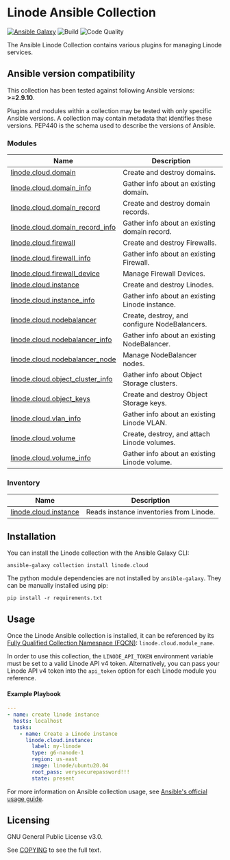 # Linode Ansible Collection
[![Ansible Galaxy](https://img.shields.io/badge/galaxy-linode.cloud-660198.svg?style=flat)](https://galaxy.ansible.com/linode/cloud/) 
![Build](https://img.shields.io/github/workflow/status/linode/ansible_linode/Run%20Integration%20Tests/main?label=tests)
![Code Quality](https://img.shields.io/lgtm/grade/python/github/linode/ansible_linode?label=code%20quality)

The Ansible Linode Collection contains various plugins for managing Linode services.

<!--start requires_ansible-->
## Ansible version compatibility

This collection has been tested against following Ansible versions: **>=2.9.10**.

Plugins and modules within a collection may be tested with only specific Ansible versions.
A collection may contain metadata that identifies these versions.
PEP440 is the schema used to describe the versions of Ansible.
<!--end requires_ansible-->

<!--start collection content-->
### Modules
Name | Description
--- | ---
[linode.cloud.domain](docs/modules/domain.md)|Create and destroy domains.
[linode.cloud.domain_info](docs/modules/domain_info.md)|Gather info about an existing domain.
[linode.cloud.domain_record](docs/modules/domain_record.md)|Create and destroy domain records.
[linode.cloud.domain_record_info](docs/modules/domain_record_info.md)|Gather info about an existing domain record.
[linode.cloud.firewall](docs/modules/firewall.md)|Create and destroy Firewalls.
[linode.cloud.firewall_info](docs/modules/firewall_info.md)|Gather info about an existing Firewall.
[linode.cloud.firewall_device](docs/modules/firewall_device.md)|Manage Firewall Devices.
[linode.cloud.instance](docs/modules/instance.md)|Create and destroy Linodes.
[linode.cloud.instance_info](docs/modules/instance_info.md)|Gather info about an existing Linode instance.
[linode.cloud.nodebalancer](docs/modules/nodebalancer.md)|Create, destroy, and configure NodeBalancers.
[linode.cloud.nodebalancer_info](docs/modules/nodebalancer_info.md)|Gather info about an existing NodeBalancer.
[linode.cloud.nodebalancer_node](docs/modules/nodebalancer_node.md)|Manage NodeBalancer nodes.
[linode.cloud.object_cluster_info](docs/modules/object_cluster_info.md)|Gather info about Object Storage clusters.
[linode.cloud.object_keys](docs/modules/object_keys.md)|Create and destroy Object Storage keys.
[linode.cloud.vlan_info](docs/modules/vlan_info.md)|Gather info about an existing Linode VLAN.
[linode.cloud.volume](docs/modules/volume.md)|Create, destroy, and attach Linode volumes.
[linode.cloud.volume_info](docs/modules/volume_info.md)|Gather info about an existing Linode volume.

### Inventory
Name | Description
--- | ---
[linode.cloud.instance](docs/inventory/instance.rst)|Reads instance inventories from Linode.

<!--end collection content-->

## Installation

You can install the Linode collection with the Ansible Galaxy CLI:

```shell
ansible-galaxy collection install linode.cloud
```

The python module dependencies are not installed by `ansible-galaxy`.  They can
be manually installed using pip:

```shell
pip install -r requirements.txt
```

## Usage
Once the Linode Ansible collection is installed, it can be referenced by its [Fully Qualified Collection Namespace (FQCN)](https://github.com/ansible-collections/overview#terminology): `linode.cloud.module_name`.

In order to use this collection, the `LINODE_API_TOKEN` environment variable must be set to a valid Linode API v4 token. 
Alternatively, you can pass your Linode API v4 token into the `api_token` option for each Linode module you reference.

#### Example Playbook
```yaml
---
- name: create linode instance
  hosts: localhost
  tasks:
    - name: Create a Linode instance    
      linode.cloud.instance:
        label: my-linode
        type: g6-nanode-1
        region: us-east
        image: linode/ubuntu20.04
        root_pass: verysecurepassword!!!
        state: present
```

For more information on Ansible collection usage, see [Ansible's official usage guide](https://docs.ansible.com/ansible/latest/user_guide/collections_using.html).

## Licensing

GNU General Public License v3.0.

See [COPYING](COPYING) to see the full text.
